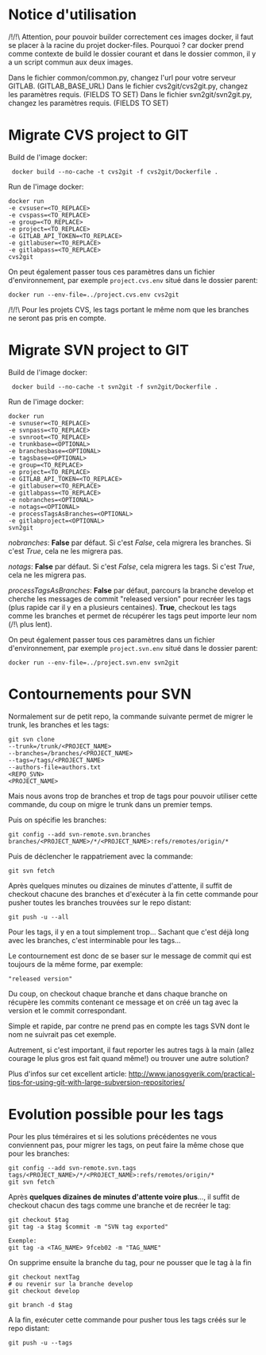 # Notice d'utilisation
/!\/!\ Attention, pour pouvoir builder correctement ces images docker, il faut se placer à la racine du projet docker-files. Pourquoi ? car docker prend comme contexte de build le dossier courant et dans le dossier common, il y a un script commun aux deux images.

Dans le fichier common/common.py, changez l'url pour votre serveur GITLAB. (GITLAB_BASE_URL)
Dans le fichier cvs2git/cvs2git.py, changez les paramètres requis. (FIELDS TO SET)
Dans le fichier svn2git/svn2git.py, changez les paramètres requis. (FIELDS TO SET)

# Migrate CVS project to GIT

Build de l'image docker:
```
 docker build --no-cache -t cvs2git -f cvs2git/Dockerfile .
```

Run de l'image docker:
```
docker run
-e cvsuser=<TO_REPLACE>
-e cvspass=<TO_REPLACE>
-e group=<TO_REPLACE> 
-e project=<TO_REPLACE>
-e GITLAB_API_TOKEN=<TO_REPLACE>
-e gitlabuser=<TO_REPLACE>
-e gitlabpass=<TO_REPLACE>
cvs2git
```
On peut également passer tous ces paramètres dans un fichier d'environnement, par exemple ```project.cvs.env``` situé dans le dossier parent:
```
docker run --env-file=../project.cvs.env cvs2git
```

/!\/!\ Pour les projets CVS, les tags portant le même nom que les branches ne seront pas pris en compte.

# Migrate SVN project to GIT

Build de l'image docker:
```
 docker build --no-cache -t svn2git -f svn2git/Dockerfile .
```

Run de l'image docker:
```
docker run
-e svnuser=<TO_REPLACE>
-e svnpass=<TO_REPLACE>
-e svnroot=<TO_REPLACE>
-e trunkbase=<OPTIONAL>
-e branchesbase=<OPTIONAL>
-e tagsbase=<OPTIONAL>
-e group=<TO_REPLACE> 
-e project=<TO_REPLACE>
-e GITLAB_API_TOKEN=<TO_REPLACE>
-e gitlabuser=<TO_REPLACE>
-e gitlabpass=<TO_REPLACE>
-e nobranches=<OPTIONAL>
-e notags=<OPTIONAL>
-e processTagsAsBranches=<OPTIONAL>
-e gitlabproject=<OPTIONAL>
svn2git
```
*nobranches*: **False** par défaut. Si c'est *False*, cela migrera les branches. Si c'est *True*, cela ne les migrera pas.

*notags*: **False** par défaut. Si c'est *False*, cela migrera les tags. Si c'est *True*, cela ne les migrera pas.

*processTagsAsBranches*: **False** par défaut, parcours la branche develop et cherche les messages de commit "released version" pour recréer les tags (plus rapide car il y en a plusieurs centaines). 
**True**, checkout les tags comme les branches et permet de récupérer les tags peut importe leur nom (/!\ plus lent).

On peut également passer tous ces paramètres dans un fichier d'environnement, par exemple ```project.svn.env``` situé dans le dossier parent:

```
docker run --env-file=../project.svn.env svn2git
```

# Contournements pour SVN
Normalement sur de petit repo, la commande suivante permet de migrer le trunk, les branches et les tags:

```
git svn clone 
--trunk=/trunk/<PROJECT_NAME>
--branches=/branches/<PROJECT_NAME>
--tags=/tags/<PROJECT_NAME>
--authors-file=authors.txt 
<REPO_SVN>
<PROJECT_NAME>
```

Mais nous avons trop de branches et trop de tags pour pouvoir utiliser cette commande, du coup on migre le trunk dans un premier temps.

Puis on spécifie les branches:

```
git config --add svn-remote.svn.branches branches/<PROJECT_NAME>/*/<PROJECT_NAME>:refs/remotes/origin/*
```

Puis de déclencher le rappatriement avec la commande:
```
git svn fetch
```

Après quelques minutes ou dizaines de minutes d'attente, il suffit de checkout chacune des branches et d'exécuter à la fin cette commande pour pusher toutes les branches trouvées sur le repo distant:
```
git push -u --all
```



Pour les tags, il y en a tout simplement trop... Sachant que c'est déjà long avec les branches, c'est interminable pour les tags...

Le contournement est donc de se baser sur le message de commit qui est toujours de la même forme, par exemple:
```
"released version"
```

Du coup, on checkout chaque branche et dans chaque branche on récupère les commits contenant ce message et on créé un tag avec la version et le commit correspondant.

Simple et rapide, par contre ne prend pas en compte les tags SVN dont le nom ne suivrait pas cet exemple.

Autrement, si c'est important, il faut reporter les autres tags à la main (allez courage le plus gros est fait quand même!) ou trouver une autre solution?

Plus d'infos sur cet excellent article:
http://www.janosgyerik.com/practical-tips-for-using-git-with-large-subversion-repositories/



# Evolution possible pour les tags

Pour les plus téméraires et si les solutions précédentes ne vous conviennent pas, pour migrer les tags, on peut faire la même chose que pour les branches:
```
git config --add svn-remote.svn.tags tags/<PROJECT_NAME>/*/<PROJECT_NAME>:refs/remotes/origin/*
git svn fetch
```
Après **quelques dizaines de minutes d'attente voire plus**..., il suffit de checkout chacun des tags comme une branche et de recréer le tag:
```
git checkout $tag
git tag -a $tag $commit -m "SVN tag exported"

Exemple:
git tag -a <TAG_NAME> 9fceb02 -m "TAG_NAME"
```
On supprime ensuite la branche du tag, pour ne pousser que le tag à la fin
```
git checkout nextTag
# ou revenir sur la branche develop
git checkout develop

git branch -d $tag
```

A la fin, exécuter cette commande pour pusher tous les tags créés sur le repo distant:
```
git push -u --tags
```